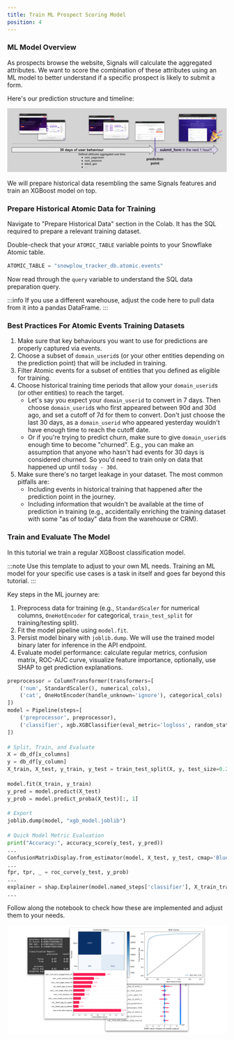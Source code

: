 ```yaml
---
title: Train ML Prospect Scoring Model
position: 4
---
```


### ML Model Overview

As prospects browse the website, Signals will calculate the aggregated attributes.
We want to score the combination of these attributes using an ML model to better understand if a specific prospect is likely to submit a form.

Here's our prediction structure and timeline:

![](./screenshots/prediction-structure.png)

We will prepare historical data resembling the same Signals features and train an XGBoost model on top.

### Prepare Historical Atomic Data for Training

Navigate to "Prepare Historical Data" section in the Colab.
It has the SQL required to prepare a relevant training dataset.

Double-check that your `ATOMIC_TABLE` variable points to your Snowflake Atomic table.

```python
ATOMIC_TABLE = "snowplow_tracker_db.atomic.events"
```

Now read through the `query` variable to understand the SQL data preparation query.

:::info
If you use a different warehouse, adjust the code here to pull data from it into a pandas DataFrame.
:::

### Best Practices For Atomic Events Training Datasets

1. Make sure that key behaviours you want to use for predictions are properly captured via events.
2. Choose a subset of `domain_userid`s (or your other entities depending on the prediction point) that will be included in training.
3. Filter Atomic events for a subset of entities that you defined as eligible for training.
4. Choose historical training time periods that allow your `domain_userid`s (or other entities) to reach the target.
    * Let's say you expect your `domain_userid` to convert in 7 days. Then choose `domain_userid`s who first appeared between 90d and 30d ago, and set a cutoff of 7d for them to convert. Don't just choose the last 30 days, as a `domain_userid` who appeared yesterday wouldn't have enough time to reach the cutoff date.
    * Or if you're trying to predict churn, make sure to give `domain_userid`s enough time to become "churned". E.g., you can make an assumption that anyone who hasn't had events for 30 days is considered churned. So you'd need to train only on data that happened up until `today - 30d`.
5. Make sure there's no target leakage in your dataset. The most common pitfalls are:
    * Including events in historical training that happened after the prediction point in the journey.
    * Including information that wouldn't be available at the time of prediction in training (e.g., accidentally enriching the training dataset with some "as of today" data from the warehouse or CRM).

### Train and Evaluate The Model

In this tutorial we train a regular XGBoost classification model.

:::note
Use this template to adjust to your own ML needs.
Training an ML model for your specific use cases is a task in itself and goes far beyond this tutorial.
:::

Key steps in the ML journey are:

1. Preprocess data for training (e.g., `StandardScaler` for numerical columns, `OneHotEncoder` for categorical, `train_test_split` for training/testing split).
2. Fit the model pipeline using `model.fit`.
3. Persist model binary with `joblib.dump`. We will use the trained model binary later for inference in the API endpoint.
4. Evaluate model performance: calculate regular metrics, confusion matrix, ROC-AUC curve, visualize feature importance, optionally, use SHAP to get prediction explanations.

```python
preprocessor = ColumnTransformer(transformers=[
    ('num', StandardScaler(), numerical_cols),
    ('cat', OneHotEncoder(handle_unknown='ignore'), categorical_cols)
])
model = Pipeline(steps=[
    ('preprocessor', preprocessor),
    ('classifier', xgb.XGBClassifier(eval_metric='logloss', random_state=seed))
])

# Split, Train, and Evaluate
X = db_df[x_columns]
y = db_df[y_column]
X_train, X_test, y_train, y_test = train_test_split(X, y, test_size=0.2, random_state=seed, stratify=y)

model.fit(X_train, y_train)
y_pred = model.predict(X_test)
y_prob = model.predict_proba(X_test)[:, 1]

# Export
joblib.dump(model, "xgb_model.joblib")

# Quick Model Metric Evaluation
print("Accuracy:", accuracy_score(y_test, y_pred))
...
ConfusionMatrixDisplay.from_estimator(model, X_test, y_test, cmap='Blues', ax=axes[0])
...
fpr, tpr, _ = roc_curve(y_test, y_prob)
...
explainer = shap.Explainer(model.named_steps['classifier'], X_train_transformed)
...
```

Follow along the notebook to check how these are implemented and adjust them to your needs.

![](./screenshots/model_evaluate.png)
